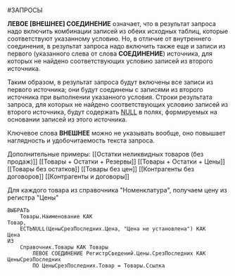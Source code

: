 #ЗАПРОСЫ

**ЛЕВОЕ [ВНЕШНЕЕ] СОЕДИНЕНИЕ** означает, что в результат запроса надо включить комбинации записей из обеих исходных таблиц, которые соответствуют указанному условию. Но, в отличие от внутреннего соединения, в результат запроса надо включить также еще и записи из первого (указанного слева от слова **СОЕДИНЕНИЕ**) источника, для которых не найдено соответствующих условию записей из второго источника. 

Таким образом, в результат запроса будут включены все записи из первого источника; они будут соединены с записями из второго источника при выполнении указанного условия. Строки результата запроса, для которых не найдено соответствующих условию записей из второго источника, будут содержать [NULL](v8help://SyntaxHelperQueries/NULL) в полях, формируемых на основании записей из этого источника.

Ключевое слова **ВНЕШНЕЕ** можно не указывать вообще, оно повышает наглядность и удобочитаемость текста запроса.

Дополнительные примеры:
[[Остатки неликвидных товаров (без продаж)]]
[[Товары + Остатки + Резервы]]
[[Товары + Остатки + Цены]]
[[Товары без остатков]]
[[Товары без цен]]
[[Контрагенты без договоров]]
[[Контрагенты и договоры]]

Для каждого товара из справочника "Номенклатура", получаем цену из регистра "Цены"
```bsl
ВЫБРАТЬ
	Товары.Наименование КАК																	Товар,
	ЕСТЬNULL(ЦеныСрезПоследних.Цена, "Цена не установлена") КАК		Цена
ИЗ
	Справочник.Товары КАК Товары
		ЛЕВОЕ СОЕДИНЕНИЕ РегистрСведений.Цены.СрезПоследних КАК ЦеныСрезПоследних
		ПО ЦеныСрезПоследних.Товар = Товары.Ссылка
```